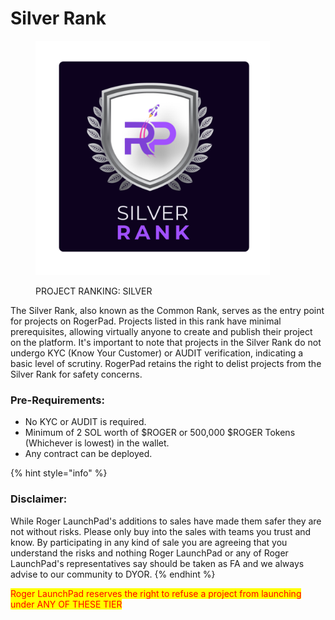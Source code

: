 # Silver Rank



<figure><img src="../../../.gitbook/assets/2.png" alt="" width="375"><figcaption><p>PROJECT RANKING: SILVER</p></figcaption></figure>

The Silver Rank, also known as the Common Rank, serves as the entry point for projects on RogerPad. Projects listed in this rank have minimal prerequisites, allowing virtually anyone to create and publish their project on the platform. It's important to note that projects in the Silver Rank do not undergo KYC (Know Your Customer) or AUDIT verification, indicating a basic level of scrutiny. RogerPad retains the right to delist projects from the Silver Rank for safety concerns.

### **Pre-Requirements:**

* No KYC or AUDIT is required.
* Minimum of 2 SOL worth of $ROGER or 500,000 $ROGER Tokens (Whichever is lowest) in the wallet.
* Any contract can be deployed.

{% hint style="info" %}
### Disclaimer:&#x20;

While Roger LaunchPad's additions to sales have made them safer they are not without risks. Please only buy into the sales with teams you trust and know. By participating in any kind of sale you are agreeing that you understand the risks and nothing Roger LaunchPad or any of Roger LaunchPad's representatives say should be taken as FA and we always advise to our community to DYOR.
{% endhint %}

<mark style="color:red;">Roger LaunchPad reserves the right to refuse a project from launching under ANY OF THESE TIER</mark>
